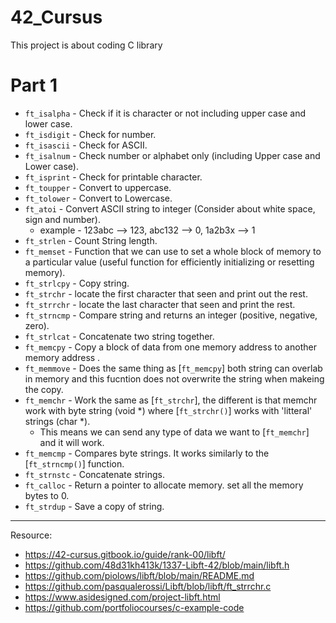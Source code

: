 # 42_Cursus
This project is about coding C library

# Part 1
- `ft_isalpha` - Check if it is character or not including upper case and lower case.
- `ft_isdigit` - Check for number.
- `ft_isascii` - Check for ASCII.
- `ft_isalnum` - Check number or alphabet only (including Upper case and Lower case).
- `ft_isprint` - Check for printable character.
- `ft_toupper` - Convert to uppercase.
- `ft_tolower` - Convert to Lowercase.
- `ft_atoi` - Convert ASCII string to integer (Consider about white space, sign and number).
  - example - 123abc --> 123, abc132 --> 0, 1a2b3x --> 1
- `ft_strlen` - Count String length.
- `ft_memset` - Function that we can use to set a whole block of memory to a particular value (useful function for efficiently initializing or resetting memory).
- `ft_strlcpy` - Copy string.
- `ft_strchr` - locate the first character that seen and print out the rest.
- `ft_strrchr` - locate the last character that seen and print the rest.
- `ft_strncmp` - Compare string and returns an integer (positive, negative, zero).
- `ft_strlcat` - Concatenate two string together.
- `ft_memcpy` - Copy a block of data from one memory address to another memory address .
- `ft_memmove` - Does the same thing as [`ft_memcpy`] both string can overlab in memory and this fucntion does not overwrite the string when makeing the copy.
- `ft_memchr` - Work the same as [`ft_strchr`], the different is that memchr work with byte string (void *) where [`ft_strchr()`] works with 'litteral' strings (char *).
  - This means we can send any type of data we want to [`ft_memchr`] and it will work.
- `ft_memcmp` - Compares byte strings. It works similarly to the [`ft_strncmp()`] function.
- `ft_strnstc` -  Concatenate  strings.
- `ft_calloc` - Return a pointer to allocate memory. set all the memory bytes to 0.
- `ft_strdup` - Save a copy of string.

---

Resource:
- https://42-cursus.gitbook.io/guide/rank-00/libft/
- https://github.com/48d31kh413k/1337-Libft-42/blob/main/libft.h
- https://github.com/piolows/libft/blob/main/README.md
- https://github.com/pasqualerossi/Libft/blob/libft/ft_strrchr.c
- https://www.asidesigned.com/project-libft.html
- https://github.com/portfoliocourses/c-example-code